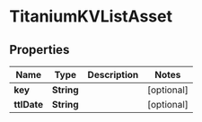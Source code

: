 

# TitaniumKVListAsset


## Properties

| Name | Type | Description | Notes |
|------------ | ------------- | ------------- | -------------|
|**key** | **String** |  |  [optional] |
|**ttlDate** | **String** |  |  [optional] |



